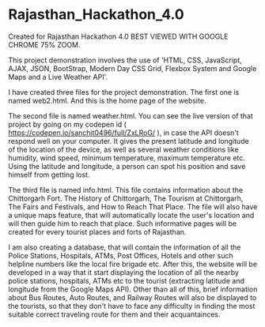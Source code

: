 # Rajasthan_Hackathon_4.0
Created for Rajasthan Hackathon 4.0
BEST VIEWED WITH GOOGLE CHROME 75% ZOOM.

This project demonstration involves the use of 'HTML, CSS, JavaScript, AJAX, JSON, BootStrap, Modern Day CSS Grid, Flexbox System and Google Maps and a Live Weather API'.

I have created three files for the project demonstration. The first one is named web2.html. And this is the home page of the website.

The second file is named weather.html. You can see the live version of that project by going on my codepen id                             ( https://codepen.io/sanchit0496/full/ZxLRoG/ ), in case the API doesn't respond well on your computer. 
It gives the present latitude and longitude of the location of the device, as well as several weather conditions like humidity, wind speed, minimum temperature, maximum temperature etc. Using the latitude and longitude, a person can spot his position and save himself from getting lost.

The third file is named info.html. This file contains information about the Chittorgarh Fort. The History of Chittorgarh, The Tourism at Chittorgarh, The Fairs and Festivals, and How to Reach That Place. 
The file will also have a unique maps feature, that will automatically locate the user's location and will then guide him to reach that place. Such informative pages will be created for every tourist places and forts of Rajasthan.

I am also creating a database, that will contain the information of all the Police Stations, Hospitals, ATMs, Post Offices, Hotels and other such helpline numbers like the local fire brigade etc.
After this, the website will be developed in a way that it start displaying the location of all the nearby police stations, hospitals, ATMs etc to the tourist (extracting latitude and longitude from the Google Maps API).
Other than all of this, brief information about Bus Routes, Auto Routes, and Railway Routes will also be displayed to the tourists, so that they don't have to face any difficulty in finding the most suitable correct traveling route for them and their acquantainces.
